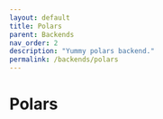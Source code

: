 ```yaml
---
layout: default
title: Polars
parent: Backends
nav_order: 2
description: "Yummy polars backend."
permalink: /backends/polars
---
```


# Polars


